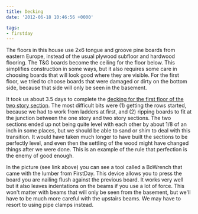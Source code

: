 ```yaml
---
title: Decking
date: '2012-06-18 10:46:56 +0000'

tags:
- firstday
---
```


The floors in this house use 2x6 tongue and groove pine boards from
eastern Europe, instead of the usual plywood subfloor and hardwood
flooring.  The T&G boards become the ceiling for the floor below.
This simplifies construction in some ways, but it also requires some
care in choosing boards that will look good where they are visible.
For the first floor, we tried to choose boards that were damaged or
dirty on the bottom side, because that side will only be seen in the
basement.

It took us about 3.5 days to complete the
[decking for the first floor of the two story section](/gallery/firstday-cottage/P6160710.JPG).
The most difficult bits were (1) getting the rows started, because we
had to work from ladders at first, and (2) ripping boards to fit at
the junction between the one story and two story sections. The two
sections ended up not being quite level with each other by about 1/8
of an inch in some places, but we should be able to sand or shim to
deal with this transition.  It would have taken much longer to have
built the sections to be perfectly level, and even then the settling
of the wood might have changed things after we were done. This is an
example of the rule that perfection is the enemy of good enough.

In the picture (see link above) you can see a tool called a BoWrench
that came with the lumber from FirstDay.  This device allows you to
press the board you are nailing flush against the previous board.  It
works very well but it also leaves indentations on the beams if you
use a lot of force.  This won't matter with beams that will only be
seen from the basement, but we'll have to be much more careful with
the upstairs beams.  We may have to resort to using pipe clamps
instead.
